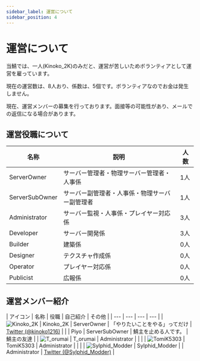 ```yaml
---
sidebar_label: 運営について
sidebar_position: 4
---
```

# 運営について
当鯖では、一人(Kinoko_2K)のみだと、運営が苦しいためボランティアとして運営を雇っています。

現在の運営数は、8人おり、係数は、5個です。ボランティアなのでお金は発生しません。

現在、運営メンバーの募集を行っております。面接等の可能性があり、メールでの返信になる場合があります。
## 運営役職について
| 名称 | 説明 | 人数 |
| --- | --- | --- |
| ServerOwner | サーバー管理者・物理サーバー管理者・人事係 | 1人 |
| ServerSubOwner | サーバー副管理者・人事係・物理サーバー副管理者 | 1人 |
| Administrator | サーバー監視・人事係・プレイヤー対応係 | 3人 |
| Developer | サーバー開発係 | 3人 |
| Builder | 建築係 | 0人 |
| Designer | テクスチャ作成係 | 0人 |
| Operator | プレイヤー対応係 | 0人 |
| Publicist | 広報係 | 0人 |

## 運営メンバー紹介
| アイコン | 名称 | 役職 | 自己紹介 | その他 |
| --- | --- | --- | --- |
| ![Kinoko_2K](https://minotar.net/helm/Kinoko_2K/128.png) | Kinoko_2K | ServerOwner | 「やりたいことをやる」ってだけ | [Twitter (@kinoko1216)](https://twitter.com/kinoko1216) |
|  | Piyo | ServerSubOwner | 鯖主を止める人です。 | 鯖主の友達 |
| ![T_orumai](https://minotar.net/helm/T_orumai/128.png) | T_orumai | Administrator |  |  |
| ![TomiK5303](https://minotar.net/helm/TomiK5303/128.png) | TomiK5303 | Administrator |  |  |
| ![Sylphid_Modder](https://minotar.net/helm/Sylphid_Modder/128.png) | Sylphid_Modder |  | Administrator | [Twitter (@Sylphid_Modder)](https://twitter.com/Sylphid_Modder) |


